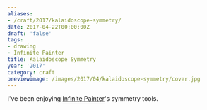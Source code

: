 ```yaml
---
aliases:
- /craft/2017/kalaidoscope-symmetry/
date: 2017-04-22T00:00:00Z
draft: 'false'
tags:
- drawing
- Infinite Painter
title: Kalaidoscope Symmetry
year: '2017'
category: craft
previewimage: /images/2017/04/kalaidoscope-symmetry/cover.jpg
---
```

I've been enjoying [Infinite Painter][]'s symmetry tools.

[Infinite Painter]: http://www.seanbrakefield.com/painter.html
